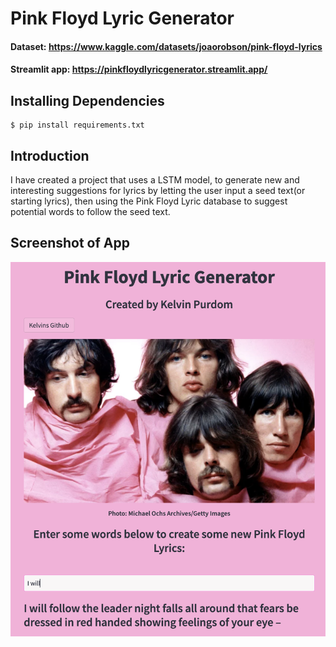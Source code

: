 # Pink Floyd Lyric Generator


#### Dataset: https://www.kaggle.com/datasets/joaorobson/pink-floyd-lyrics

#### Streamlit app: https://pinkfloydlyricgenerator.streamlit.app/

## Installing Dependencies
```
$ pip install requirements.txt
```

## Introduction
I have created a project that uses a LSTM model, to generate new and interesting suggestions for lyrics by letting the user input a seed text(or starting lyrics), then using the Pink Floyd Lyric database to suggest potential words to follow the seed text.

## Screenshot of App
![test](PinkScreen.png)
